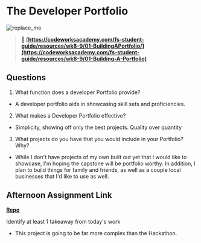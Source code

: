 # The Developer Portfolio

![replace_me](https://codeworks.blob.core.windows.net/public/assets/img/illustrations/placeholder.svg)

> **📖 [https://codeworksacademy.com/fs-student-guide/resources/wk8-9/01-BuildingAPortfolio/](https://codeworksacademy.com/fs-student-guide/resources/wk8-9/01-Building-A-Portfolio)**

## Questions

1. What function does a developer Portfolio provide?

- A developer portfolio aids in showcasing skill sets and proficiencies.

2. What makes a Developer Portfolio effective?

- Simplicity, showing off only the best projects. Quality over quantity

3. What projects do you have that you would include in your Portfolio? Why?

- While I don't have projects of my own built out yet that I would like to showcase, I'm hoping the capstone will be portfolio worthy. In addition, I plan to build things for family and friends, as well as a couple local businesses that I'd like to use as well.

## Afternoon Assignment Link

**[Repo](https://github.com/josuehdz0/tempo)**

Identify at least 1 takeaway from today's work

- This project is going to be far more complex than the Hackathon.
